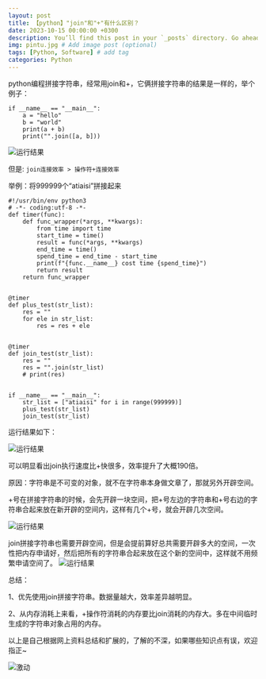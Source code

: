 ```yaml
---
layout: post
title: 【python】"join"和"+"有什么区别？
date: 2023-10-15 00:00:00 +0300
description: You’ll find this post in your `_posts` directory. Go ahead and edit it and re-build the site to see your changes. # Add post description (optional)
img: pintu.jpg # Add image post (optional)
tags: [Python, Software] # add tag
categories: Python
---
```


python编程拼接字符串，经常用join和+，它俩拼接字符串的结果是一样的，举个例子：

```shell
if __name__ == "__main__":
    a = "hello"
    b = "world"
    print(a + b)
    print("".join([a, b]))

```
![运行结果](https://i0.hdslb.com/bfs/article/87b1be62a99ae465d1313e09b8320dc86816fa6b.png@1256w_214h_!web-article-pic.webp "运行结果")

但是: `join连接效率 > 操作符+连接效率`

举例：将999999个“atiaisi”拼接起来
```shell
#!/usr/bin/env python3
# -*- coding:utf-8 -*-
def timer(func):
    def func_wrapper(*args, **kwargs):
        from time import time
        start_time = time()
        result = func(*args, **kwargs)
        end_time = time()
        spend_time = end_time - start_time
        print(f"{func.__name__} cost time {spend_time}")
        return result
    return func_wrapper


@timer
def plus_test(str_list):
    res = ""
    for ele in str_list:
        res = res + ele


@timer
def join_test(str_list):
    res = ""
    res = "".join(str_list)
    # print(res)


if __name__ == "__main__":
    str_list = ["atiaisi" for i in range(999999)]
    plus_test(str_list)
    join_test(str_list)
```

运行结果如下：

![运行结果](https://i0.hdslb.com/bfs/article/cf089748ae5773d65648b80f63753d26f154db66.png@1256w_214h_!web-article-pic.webp "运行结果")

可以明显看出join执行速度比+快很多，效率提升了大概190倍。

原因：字符串是不可变的对象，就不在字符串本身做文章了，那就另外开辟空间。

+号在拼接字符串的时候，会先开辟一块空间，把+号左边的字符串和+号右边的字符串合起来放在新开辟的空间内，这样有几个+号，就会开辟几次空间。

![运行结果](https://i0.hdslb.com/bfs/article/431f936247909807fc72e8c92181fe7ad067f332.png@1256w_420h_!web-article-pic.webp "运行结果")


join拼接字符串也需要开辟空间，但是会提前算好总共需要开辟多大的空间，一次性把内存申请好，然后把所有的字符串合起来放在这个新的空间中，这样就不用频繁申请空间了。
![运行结果](https://i0.hdslb.com/bfs/article/3bdfc936ddec1da85791f68e22e287d65e5a44b0.png@1256w_274h_!web-article-pic.webp "运行结果")

总结：

1、优先使用join拼接字符串。数据量越大，效率差异越明显。

2、从内存消耗上来看，+操作符消耗的内存要比join消耗的内存大。多在中间临时生成的字符串对象占用的内存。

以上是自己根据网上资料总结和扩展的，了解的不深，如果哪些知识点有误，欢迎指正~ 


![激动](https://i0.hdslb.com/bfs/article/00a347e06fd3c956d8cad5dc734080a1cc3aed46.gif@!web-article-pic.webp)

